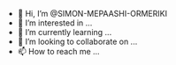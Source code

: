 - 👋 Hi, I’m @SIMON-MEPAASHI-ORMERIKI
- 👀 I’m interested in ...
- 🌱 I’m currently learning ...
- 💞️ I’m looking to collaborate on ...
- 📫 How to reach me ...

<!---
SIMON-MEPAASHI-ORMERIKI/SIMON-MEPAASHI-ORMERIKI is a ✨ special ✨ repository because its `README.md` (this file) appears on your GitHub profile.
You can click the Preview link to take a look at your changes.
--->
